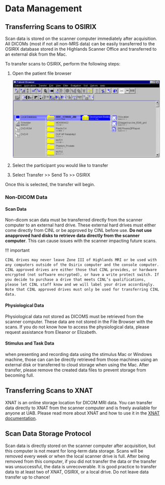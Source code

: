 # Data Management

## Transferring Scans to OSIRIX

Scan data is stored on the scanner computer immediately after acquisition. All DICOMs (most if not all non-MRS data) can be easily transferred to the OSIRIX database stored in the Highlands Scanner Office and transferred to an external disk from the Mac.

To transfer scans to OSIRIX, perform the following steps:

1. Open the patient file browser

    ![! Patient browser ><](xnat/images/patient-browser.png)

2. Select the participant you would like to transfer
3. Select Transfer >> Send To >> OSIRIX

Once this is selected, the transfer will begin.

### Non-DICOM Data

#### Scan Data

Non-dicom scan data must be transferred directly from the scanner computer to an external hard drive. These external hard drives must either come directly from CINL or be approved by CINL before use. **Do not use anapproved hard disks to retrieve data directly from the scanner computer**. This can cause issues with the scanner impacting future scans.

!!! important

    CINL drives may never leave Zone III of Highlands MRI or be used with any computers outside of the Osirix computer and the console computer. CINL approved drives are either those that CINL provides, or hardware encrypted (not software encrypted), or have a write protect switch. If you decide to purchase a drive that meets CINL’s qualifications, please let CINL staff know and we will label your drive accordingly. Note that CINL approved drives must only be used for transferring CINL data.

#### Physiological Data

Physiological data not stored as DICOMS must be retrieved from the scanner computer. These data are not stored in the File Browser with the scans. If you do not know how to access the physiological data, please request assistance from Eleanor or Elizabeth.

#### Stimulus and Task Data

when presenting and recording data using the stimulus Mac or Windows machine, those can can be directly retrieved from those machines using an external disk or transferred to cloud storage when using the Mac. After transfer, please remove the created data files to prevent storage from becoming full.

## Transferring Scans to XNAT

XNAT is an online storage location for DICOM MRI data. You can transfer data directly to XNAT from the scanner computer and is freely available for anyone at UAB. Please read more about XNAT and how to use it in the [XNAT documentation](xnat/index.md).

## Scan Data Storage Protocol

Scan data is directly stored on the scanner computer after acquisition, but this computer is not meant for long-term data storage. Scans will be removed every week or when the local scanner drive is full. After being removed from this computer, if you did not transfer the data or the transfer was unsuccessful, the data is unrecoverable. It is good practice to transfer data to at least two of XNAT, OSIRIX, or a local drive. Do not leave data transfer up to chance!
